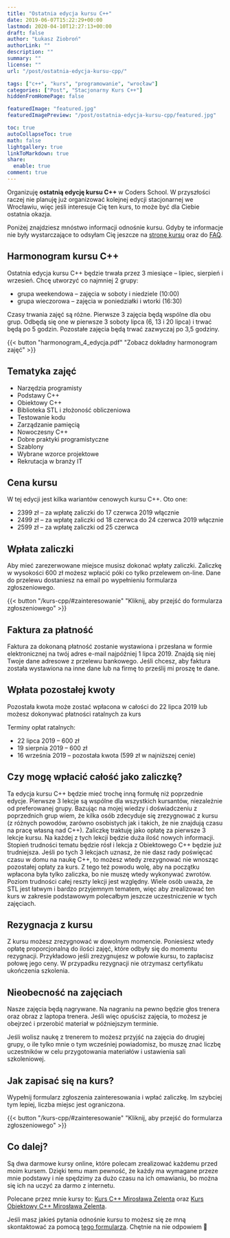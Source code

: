 ```yaml
---
title: "Ostatnia edycja kursu C++"
date: 2019-06-07T15:22:29+00:00
lastmod: 2020-04-10T12:27:13+00:00
draft: false
author: "Łukasz Ziobroń"
authorLink: ""
description: ""
summary: ""
license: ""
url: "/post/ostatnia-edycja-kursu-cpp/"

tags: ["c++", "kurs", "programowanie", "wrocław"]
categories: ["Post", "Stacjonarny Kurs C++"]
hiddenFromHomePage: false

featuredImage: "featured.jpg"
featuredImagePreview: "/post/ostatnia-edycja-kursu-cpp/featured.jpg"

toc: true
autoCollapseToc: true
math: false
lightgallery: true
linkToMarkdown: true
share:
  enable: true
comment: true
---
```

Organizuję **ostatnią edycję kursu C++** w Coders School. W przyszłości raczej nie planuję już organizować kolejnej edycji stacjonarnej we Wrocławiu, więc jeśli interesuje Cię ten kurs, to może być dla Ciebie ostatnia okazja.

<!--more-->

Poniżej znajdziesz mnóstwo informacji odnośnie kursu. Gdyby te informacje nie były wystarczające to odsyłam Cię jeszcze na [stronę kursu][1] oraz do [FAQ][2].

## Harmonogram kursu C++

Ostatnia edycja kursu C++ będzie trwała przez 3 miesiące &#8211; lipiec, sierpień i wrzesień. Chcę utworzyć co najmniej 2 grupy:

* grupa weekendowa &#8211; zajęcia w soboty i niedziele (10:00)
* grupa wieczorowa &#8211; zajęcia w poniedziałki i wtorki (16:30)

Czasy trwania zajęć są różne. Pierwsze 3 zajęcia będą wspólne dla obu grup. Odbędą się one w pierwsze 3 soboty lipca (6, 13 i 20 lipca) i trwać będą po 5 godzin. Pozostałe zajęcia będą trwać zazwyczaj po 3,5 godziny.

{{< button "harmonogram_4_edycja.pdf" "Zobacz dokładny harmonogram zajęć" >}}

## Tematyka zajęć

* Narzędzia programisty
* Podstawy C++
* Obiektowy C++
* Biblioteka STL i złożoność obliczeniowa
* Testowanie kodu
* Zarządzanie pamięcią
* Nowoczesny C++
* Dobre praktyki programistyczne
* Szablony
* Wybrane wzorce projektowe
* Rekrutacja w branży IT

## Cena kursu

W tej edycji jest kilka wariantów cenowych kursu C++. Oto one:

* 2399 zł &#8211; za wpłatę zaliczki do 17 czerwca 2019 włącznie
* 2499 zł &#8211; za wpłatę zaliczki od 18 czerwca do 24 czerwca 2019 włącznie
* 2599 zł &#8211; za wpłatę zaliczki od 25 czerwca

## Wpłata zaliczki

Aby mieć zarezerwowane miejsce musisz dokonać wpłaty zaliczki. Zaliczkę w wysokości 600 zł możesz wpłacić póki co tylko przelewem on-line. Dane do przelewu dostaniesz na email po wypełnieniu formularza zgłoszeniowego.

{{< button "/kurs-cpp/#zainteresowanie" "Kliknij, aby przejść do formularza zgłoszeniowego" >}}

## Faktura za płatność

Faktura za dokonaną płatność zostanie wystawiona i przesłana w formie elektronicznej na twój adres e-mail najpóźniej 1 lipca 2019. Znajdą się niej Twoje dane adresowe z przelewu bankowego. Jeśli chcesz, aby faktura została wystawiona na inne dane lub na firmę to prześlij mi proszę te dane.

## Wpłata pozostałej kwoty

Pozostała kwota może zostać wpłacona w całości do 22 lipca 2019 lub możesz dokonywać płatności ratalnych za kurs

Terminy opłat ratalnych:

* 22 lipca 2019 &#8211; 600 zł
* 19 sierpnia 2019 &#8211; 600 zł
* 16 września 2019 &#8211; pozostała kwota (599 zł w najniższej cenie)

## Czy mogę wpłacić całość jako zaliczkę?

Ta edycja kursu C++ będzie mieć trochę inną formułę niż poprzednie edycje. Pierwsze 3 lekcje są wspólne dla wszystkich kursantów, niezależnie od preferowanej grupy. Bazując na mojej wiedzy i doświadczeniu z poprzednich grup wiem, że kilka osób zdecyduje się zrezygnować z kursu (z różnych powodów, zarówno osobistych jak i takich, że nie znajdują czasu na pracę własną nad C++). Zaliczkę traktuję jako opłatę za pierwsze 3 lekcje kursu. Na każdej z tych lekcji będzie duża ilość nowych informacji. Stopień trudności tematu będzie rósł i lekcja z Obiektowego C++ będzie już trudniejsza. Jeśli po tych 3 lekcjach uznasz, że nie dasz rady poświęcać czasu w domu na naukę C++, to możesz wtedy zrezygnować nie wnosząc pozostałej opłaty za kurs. Z tego też powodu wolę, aby na początku wpłacona była tylko zaliczka, bo nie muszę wtedy wykonywać zwrotów. Poziom trudności całej reszty lekcji jest względny. Wiele osób uważa, że STL jest łatwym i bardzo przyjemnym tematem, więc aby zrealizować ten kurs w zakresie podstawowym polecałbym jeszcze uczestniczenie w tych zajęciach.

## Rezygnacja z kursu

Z kursu możesz zrezygnować w dowolnym momencie. Poniesiesz wtedy opłatę proporcjonalną do ilości zajęć, które odbyły się do momentu rezygnacji. Przykładowo jeśli zrezygnujesz w połowie kursu, to zapłacisz połowę jego ceny. W przypadku rezygnacji nie otrzymasz certyfikatu ukończenia szkolenia.

## Nieobecność na zajęciach

Nasze zajęcia będą nagrywane. Na nagraniu na pewno będzie głos trenera oraz obraz z laptopa trenera. Jeśli więc opuścisz zajęcia, to możesz je obejrzeć i przerobić materiał w późniejszym terminie.
  
Jeśli wolisz naukę z trenerem to możesz przyjść na zajęcia do drugiej grupy, o ile tylko mnie o tym wcześniej powiadomisz, bo muszę znać liczbę uczestników w celu przygotowania materiałów i ustawienia sali szkoleniowej.

## Jak zapisać się na kurs?

Wypełnij formularz zgłoszenia zainteresowania i wpłać zaliczkę. Im szybciej tym lepiej, liczba miejsc jest ograniczona.

{{< button "/kurs-cpp/#zainteresowanie" "Kliknij, aby przejść do formularza zgłoszeniowego" >}}

## Co dalej?

Są dwa darmowe kursy online, które polecam zrealizować każdemu przed moim kursem. Dzięki temu mam pewność, że każdy ma wymagane przeze mnie podstawy i nie spędzimy za dużo czasu na ich omawianiu, bo można się ich na uczyć za darmo z internetu.
  
Polecane przez mnie kursy to: [Kurs C++ Mirosława Zelenta][3] oraz [Kurs Obiektowy C++ Mirosława Zelenta][4].

Jeśli masz jakieś pytania odnośnie kursu to możesz się ze mną skontaktować za pomocą [tego formularza][5]. Chętnie na nie odpowiem 🙂

 [1]: https://coders.school/kurs-cpp/
 [2]: https://coders.school/faq/
 [3]: https://miroslawzelent.pl/kurs-c++/
 [4]: https://miroslawzelent.pl/kurs-obiektowy-c++/
 [5]: https://coders.school/kurs-cpp/#pytanie